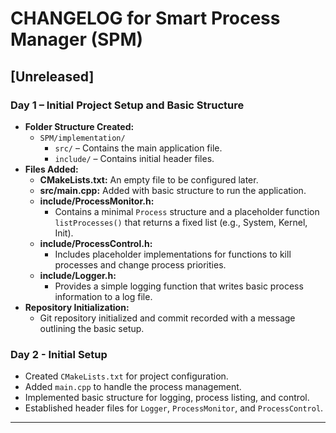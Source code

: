 # CHANGELOG for Smart Process Manager (SPM)

## [Unreleased]

### Day 1 – Initial Project Setup and Basic Structure
- **Folder Structure Created:**  
  - `SPM/implementation/`
    - `src/` – Contains the main application file.
    - `include/` – Contains initial header files.
- **Files Added:**
  - **CMakeLists.txt:** An empty file to be configured later.
  - **src/main.cpp:** Added with basic structure to run the application.
  - **include/ProcessMonitor.h:**  
    - Contains a minimal `Process` structure and a placeholder function `listProcesses()` that returns a fixed list (e.g., System, Kernel, Init).
  - **include/ProcessControl.h:**  
    - Includes placeholder implementations for functions to kill processes and change process priorities.
  - **include/Logger.h:**  
    - Provides a simple logging function that writes basic process information to a log file.
- **Repository Initialization:**  
  - Git repository initialized and commit recorded with a message outlining the basic setup.

### Day 2 - Initial Setup
- Created `CMakeLists.txt` for project configuration.
- Added `main.cpp` to handle the process management.
- Implemented basic structure for logging, process listing, and control.
- Established header files for `Logger`, `ProcessMonitor`, and `ProcessControl`.

---
